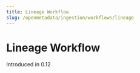 ```yaml
---
title: Lineage Workflow
slug: /openmetadata/ingestion/workflows/lineage
---
```


# Lineage Workflow

Introduced in 0.12
